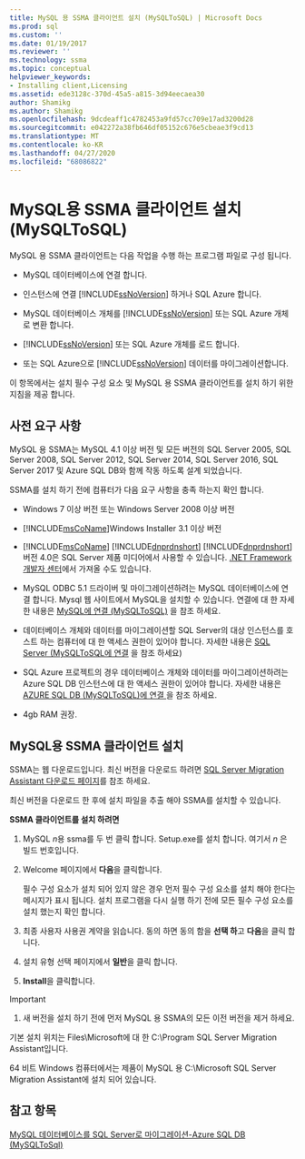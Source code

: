 ```yaml
---
title: MySQL 용 SSMA 클라이언트 설치 (MySQLToSQL) | Microsoft Docs
ms.prod: sql
ms.custom: ''
ms.date: 01/19/2017
ms.reviewer: ''
ms.technology: ssma
ms.topic: conceptual
helpviewer_keywords:
- Installing client,Licensing
ms.assetid: ede3128c-370d-45a5-a815-3d94eecaea30
author: Shamikg
ms.author: Shamikg
ms.openlocfilehash: 9dcdeaff1c4782453a9fd57cc709e17ad3200d28
ms.sourcegitcommit: e042272a38fb646df05152c676e5cbeae3f9cd13
ms.translationtype: MT
ms.contentlocale: ko-KR
ms.lasthandoff: 04/27/2020
ms.locfileid: "68086822"
---
```

# <a name="installing-ssma-for-mysql-client-mysqltosql"></a>MySQL용 SSMA 클라이언트 설치(MySQLToSQL)
MySQL 용 SSMA 클라이언트는 다음 작업을 수행 하는 프로그램 파일로 구성 됩니다.  
  
-   MySQL 데이터베이스에 연결 합니다.  
  
-   인스턴스에 연결 [!INCLUDE[ssNoVersion](../../includes/ssnoversion-md.md)] 하거나 SQL Azure 합니다.  
  
-   MySQL 데이터베이스 개체를 [!INCLUDE[ssNoVersion](../../includes/ssnoversion-md.md)] 또는 SQL Azure 개체로 변환 합니다.  
  
-   [!INCLUDE[ssNoVersion](../../includes/ssnoversion-md.md)] 또는 SQL Azure 개체를 로드 합니다.  
  
-   또는 SQL Azure으로 [!INCLUDE[ssNoVersion](../../includes/ssnoversion-md.md)] 데이터를 마이그레이션합니다.  
  
이 항목에서는 설치 필수 구성 요소 및 MySQL 용 SSMA 클라이언트를 설치 하기 위한 지침을 제공 합니다.  
  
## <a name="prerequisites"></a>사전 요구 사항  
MySQL 용 SSMA는 MySQL 4.1 이상 버전 및 모든 버전의 SQL Server 2005, SQL Server 2008, SQL Server 2012, SQL Server 2014, SQL Server 2016, SQL Server 2017 및 Azure SQL DB와 함께 작동 하도록 설계 되었습니다.  
  
SSMA를 설치 하기 전에 컴퓨터가 다음 요구 사항을 충족 하는지 확인 합니다.  
  
-   Windows 7 이상 버전 또는 Windows Server 2008 이상 버전  
  
-   [!INCLUDE[msCoName](../../includes/msconame_md.md)]Windows Installer 3.1 이상 버전  
  
-   [!INCLUDE[msCoName](../../includes/msconame_md.md)] [!INCLUDE[dnprdnshort](../../includes/dnprdnshort_md.md)] [!INCLUDE[dnprdnshort](../../includes/dnprdnshort_md.md)] 버전 4.0은 SQL Server 제품 미디어에서 사용할 수 있습니다. [.NET Framework 개발자 센터](https://go.microsoft.com/fwlink/?LinkId=48882)에서 가져올 수도 있습니다.  
  
-   MySQL ODBC 5.1 드라이버 및 마이그레이션하려는 MySQL 데이터베이스에 연결 합니다. Mysql 웹 사이트에서 MySQL을 설치할 수 있습니다. 연결에 대 한 자세한 내용은 [MySQL에 연결 &#40;MySQLToSQL&#41;](../../ssma/mysql/connecting-to-mysql-mysqltosql.md) 을 참조 하세요.  
  
-   데이터베이스 개체와 데이터를 마이그레이션할 SQL Server의 대상 인스턴스를 호스트 하는 컴퓨터에 대 한 액세스 권한이 있어야 합니다. 자세한 내용은 [SQL Server &#40;MySQLToSQL에 연결](../../ssma/mysql/connecting-to-sql-server-mysqltosql.md) 을 참조 하세요&#41;  
  
-   SQL Azure 프로젝트의 경우 데이터베이스 개체와 데이터를 마이그레이션하려는 Azure SQL DB 인스턴스에 대 한 액세스 권한이 있어야 합니다. 자세한 내용은 [AZURE SQL DB &#40;MySQLToSQL&#41;에 연결 ](../../ssma/mysql/connecting-to-azure-sql-db-mysqltosql.md)을 참조 하세요.  
  
-   4gb RAM 권장.  
  
## <a name="installing-ssma-for-mysql-client"></a>MySQL용 SSMA 클라이언트 설치  
SSMA는 웹 다운로드입니다. 최신 버전을 다운로드 하려면 [SQL Server Migration Assistant 다운로드 페이지](https://aka.ms/ssmaformysql)를 참조 하세요.  
  
최신 버전을 다운로드 한 후에 설치 파일을 추출 해야 SSMA를 설치할 수 있습니다.  
  
**SSMA 클라이언트를 설치 하려면**  
  
1.  MySQL *n*용 ssma를 두 번 클릭 합니다. Setup.exe를 설치 합니다. 여기서 *n* 은 빌드 번호입니다.  
  
2.  Welcome 페이지에서 **다음**을 클릭합니다.  
  
    필수 구성 요소가 설치 되어 있지 않은 경우 먼저 필수 구성 요소를 설치 해야 한다는 메시지가 표시 됩니다. 설치 프로그램을 다시 실행 하기 전에 모든 필수 구성 요소를 설치 했는지 확인 합니다.  
  
3.  최종 사용자 사용권 계약을 읽습니다. 동의 하면 동의 함을 **선택 하**고 **다음**을 클릭 합니다.  
  
4.  설치 유형 선택 페이지에서 **일반**을 클릭 합니다.  
  
5.  **Install**을 클릭합니다.  
  
> [!IMPORTANT]  
> 1.  새 버전을 설치 하기 전에 먼저 MySQL 용 SSMA의 모든 이전 버전을 제거 하세요.  
  
기본 설치 위치는 Files\Microsoft에 대 한 C:\Program SQL Server Migration Assistant입니다.  
  
64 비트 Windows 컴퓨터에서는 제품이 MySQL 용 C:\Microsoft SQL Server Migration Assistant에 설치 되어 있습니다.  
  
## <a name="see-also"></a>참고 항목  
[MySQL 데이터베이스를 SQL Server로 마이그레이션-Azure SQL DB &#40;MySQLToSql&#41;](../../ssma/mysql/migrating-mysql-databases-to-sql-server-azure-sql-db-mysqltosql.md)  
  
